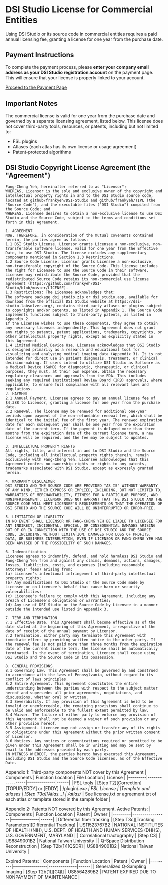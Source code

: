 
# DSI Studio License for Commercial Entities

Using DSI Studio or its source code in commercial entities requires a paid annual licensing fee, granting a license for one year from the purchase date.

## Payment Instructions
To complete the payment process, please **enter your company email address as your DSI Studio registration account** on the payment page. This will ensure that your license is properly linked to your account.

[Proceed to the Payment Page](https://www.paypal.com/ncp/payment/K25LMLLSXD79Y)

## Important Notes

The commercial license is valid for one year from the purchase date and governed by a separate licensing agreement, listed below.
This license does not cover third-party tools, resources, or patents, including but not limited to:

- FSL plugins
- Atlases (each atlas has its own license or usage agreement)
- Patent-protected algorithms

##  DSI Studio Copyright License Agreement (the "Agreement") 
```
Fang-Cheng Yeh, hereinafter referred to as "Licensor";
WHEREAS, Licensor is the sole and exclusive owner of the copyright and intellectual property rights in and to the DSI Studio source code, located at github/frankyeh/DSI-Studio and github/frankyeh/TIPL (the "Source Code"), and the executable files ("DSI Studio") compiled from the Source Code; and
WHEREAS, Licensee desires to obtain a non-exclusive license to use DSI Studio and the Source Code, subject to the terms and conditions set forth in this Agreement.

1. AGREEMENT
NOW, THEREFORE, in consideration of the mutual covenants contained herein, the parties agree as follows:
1.1 DSI Studio License. Licensor grants Licensee a non-exclusive, non-transferable software license, valid for one year from the Effective Date, to use DSI Studio. The license excludes any supplementary components mentioned in Section 1.3 Restrictions. 
1.2 Source Code License: Licensor grants Licensee a non-exclusive, non-transferable copyright of the Source Code. This license includes the right for Licensee to use the Source Code in their software. Licensee may redistribute the Source Code, provided that the redistributed Source Code retains its non-commercial use license agreement (https://github.com/frankyeh/DSI-Studio/blob/master/LICENSE). 
1.3 Restrictions: The Licensee acknowledges that:
The software package dsi_studio.zip or dsi_studio.app, available for download from the official DSI Studio website at https://dsi-studio.labsolver.org/, contains third-party atlases or plugins subject to copyrights and/or patents, as listed in Appendix 1. The Source Code implements functions subject to third-party patents, as listed in Appendix 2.
If the Licensee wishes to use these components, they agree to obtain any necessary licenses independently. This Agreement does not grant any rights to patents, patent applications, trademarks, copyrights, or other intellectual property rights, except as explicitly stated in this Agreement. 
1.4 Limited Medical Device Use. Licensee acknowledges that DSI Studio is designed primarily as a research and educational tool for visualizing and analyzing medical imaging data (Appendix 3). It is not intended for direct use in patient diagnosis, treatment, or clinical decision-making. If users intend to utilize DSI Studio as Software as a Medical Device (SaMD) for diagnostic, therapeutic, or clinical purposes, they must, at their own expense, obtain the necessary regulatory clearances and approvals from the FDA. This includes seeking any required Institutional Review Board (IRB) approvals, where applicable, to ensure full compliance with all relevant laws and regulations.
2. PAYMENT
2.1 Annual Payment. Licensee agrees to pay an annual license fee of $4,388 to Licensor, granting a license for one year from the purchase date.
2.2 Renewal. The license may be renewed for additional one-year periods upon payment of the non-refundable renewal fee, which shall be identical to the initial fee of the first year. The renewed expiration date for each subsequent year shall be one year from the expiration date of the current term. If the payment is delayed more than three months from the expiration date of the current license term, a new license will be required, and the fee may be subject to updates.

3. INTELLECTUAL PROPERTY RIGHTS
All rights, title, and interest in and to DSI Studio and the Source Code, including all intellectual property rights therein, remain exclusively with Fang-Cheng Yeh. Licensee acknowledges that this Agreement confers no ownership rights or rights to any patents, trademarks associated with DSI Studio, except as expressly granted herein.

4. WARRANTY DISCLAIMER
DSI STUDIO AND THE SOURCE CODE ARE PROVIDED "AS IS" WITHOUT WARRANTY OF ANY KIND, EITHER EXPRESS OR IMPLIED, INCLUDING, BUT NOT LIMITED TO, WARRANTIES OF MERCHANTABILITY, FITNESS FOR A PARTICULAR PURPOSE, AND NONINFRINGEMENT. LICENSOR DOES NOT WARRANT THAT THE DSI STUDIO AND THE SOURCE CODE WILL MEET LICENSEE'S REQUIREMENTS OR THAT THE OPERATION OF DSI STUDIO AND THE SOURCE CODE WILL BE UNINTERRUPTED OR ERROR-FREE.

5. LIMITATION OF LIABILITY
IN NO EVENT SHALL LICENSOR OR FANG-CHENG YEH BE LIABLE TO LICENSEE FOR ANY INDIRECT, INCIDENTAL, SPECIAL, OR CONSEQUENTIAL DAMAGES ARISING OUT OF OR IN CONNECTION WITH THE USE OF DSI STUDIO AND THE SOURCE CODE, INCLUDING, WITHOUT LIMITATION, DAMAGES FOR LOSS OF PROFITS, DATA, OR BUSINESS INTERRUPTION, EVEN IF LICENSOR OR FANG-CHENG YEH HAS BEEN ADVISED OF THE POSSIBILITY OF SUCH DAMAGES.

6. Indemnification 
Licensee agrees to indemnify, defend, and hold harmless DSI Studio and Fang-Cheng Yeh from and against any claims, demands, actions, damages, losses, liabilities, costs, and expenses (including reasonable attorneys' fees) arising from:
(a) Licensee's intentional infringement of third-party intellectual property rights;
(b) Any modifications to DSI Studio or the Source Code made by Licensee or on Licensee's behalf that cause harm or security vulnerabilities;
(c) Licensee's failure to comply with this Agreement, including any breach of Licensee's obligations or warranties;
(d) Any use of DSI Studio or the Source Code by Licensee in a manner outside the intended use listed in Appendix 3.

7. TERM AND TERMINATION
7.1 Effective Date. This Agreement shall become effective as of the date stated at the beginning of this Agreement, irrespective of the date of receipt of the annual payment by Licensor.
7.2 Termination. Either party may terminate this Agreement with immediate effect by providing written notice to the other party. If the renewal fee is not paid more than three months from the expiration date of the current license term, the license shall be automatically terminated. In the event of termination, Licensee shall cease using DSI Studio and the Source Code in its possession.

8. GENERAL PROVISIONS
8.1 Governing Law. This Agreement shall be governed by and construed in accordance with the laws of Pennsylvania, without regard to its conflict of laws principles.
8.2 Entire Agreement. This Agreement constitutes the entire understanding between the parties with respect to the subject matter hereof and supersedes all prior agreements, negotiations, and discussions, whether oral or written.
8.3 Severability. If any provision of this Agreement is held to be invalid or unenforceable, the remaining provisions shall continue to be valid and enforceable to the fullest extent permitted by law.
8.4 Waiver. The failure of either party to enforce any provision of this Agreement shall not be deemed a waiver of such provision or any other provision hereof.
8.5 Assignment. Licensee may not assign or transfer any of its rights or obligations under this Agreement without the prior written consent of Licensor.
8.6 Notices. Any notices or communications required or permitted to be given under this Agreement shall be in writing and may be sent by email to the addresses provided by each party.
IN WITNESS WHEREOF, the parties hereto have executed this Agreement, including DSI Studio and the Source Code licenses, as of the Effective Date.
```

Appendix 1: Third-party components NOT cover by this Agreement
| Components	| Function	Location	| File Location	| License |
|---------|-----------------|--------------|------|
| FSL tools	| [Step T2][Correction][TOPUP/EDDY] or [EDDY]	| /plugin/*.exe	| FSL License |
|Template and atlases	| [Step T3a][Atlas…]	| /atlas/*	| See license.txt or agreement.txt of each atlas or template stored in the sample folder |

Appendix 2: Patents NOT covered by this Agreement.
Active Patents:
| Components	| Function Location	| Patent	| Owner |
|---------|-----------------|--------------|------|
| Differential fiber tracking	| [Step T3c][Tracking Parameters][Differential Tracking] |	US11523767B2	| NATIONAL INSTITUTES OF HEALTH (NIH), U.S. DEPT. OF HEALTH AND HUMAN SERVICES (DHHS), U.S. GOVERNMENT, MARYLAND |
| Correlational tractography	| [Step C3]	| US8849001B2	| National Taiwan University |
| Q-Space Distribution Reconstruction  | [Step T2b(1)][QSDR]  |  	US8849001B2	| National Taiwan University |

Expired Patents:
| Components	| Function Location	| Patent	| Owner |
|---------|-----------------|--------------|------|
| Generalized Q-Sampling Imaging	| [Step T2b(1)][GQI]  |    	US8564289B2	| PATENT EXPIRED DUE TO NONPAYMENT OF MAINTENANCE |

